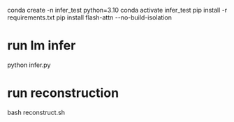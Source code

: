 conda create -n infer_test python=3.10
conda activate infer_test
pip install -r requirements.txt
pip install flash-attn --no-build-isolation

# run lm infer
python infer.py

# run reconstruction
bash reconstruct.sh

